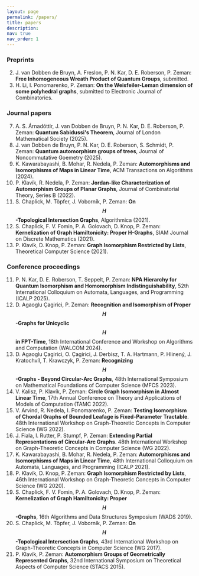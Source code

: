 ```yaml
---
layout: page
permalink: /papers/
title: papers
description:
nav: true
nav_order: 1
---
```


### Preprints

2. J. van Dobben de Bruyn, A. Freslon, P. N. Kar, D. E. Roberson, P. Zeman: **Free Inhomogeneous Wreath Product of Quantum Groups**, submitted.
1. H. Li, I. Ponomarenko, P. Zeman: **On the Weisfeiler-Leman dimension of some polyhedral graphs**, submitted to Electronic Journal of Combinatorics.

### Journal papers

7. A. S. Árnadóttir, J. van Dobben de Bruyn, P. N. Kar, D. E. Roberson, P. Zeman: **Quantum Sabidussi's Theorem**, Journal of London Mathematical Society (2025).
6. J. van Dobben de Bruyn, P. N. Kar, D. E. Roberson, S. Schmidt, P. Zeman: **Quantum automorphism groups of trees**, Journal of Noncommutative Goemetry (2025).
5. K. Kawarabayashi, B. Mohar, R. Nedela, P. Zeman: **Automorphisms and Isomorphisms of Maps in Linear Time**, ACM Transactions on Algorithms (2024).
4. P. Klavík, R. Nedela, P. Zeman: **Jordan-like Characterization of Automorphism Groups of Planar Graphs**, Journal of Combinatorial Theory, Series B (2022).
3. S. Chaplick, M. Töpfer, J. Voborník, P. Zeman: **On $$H$$-Topological Intersection Graphs**, Algorithmica (2021).
2. S. Chaplick, F. V. Fomin, P. A. Golovach, D. Knop, P. Zeman: **Kernelization of Graph Hamiltonicity: Proper H-Graphs**, SIAM Journal on Discrete Mathematics (2021).
1. P. Klavík, D. Knop, P. Zeman: **Graph Isomorphism Restricted by Lists**, Theoretical Computer Science (2021).

### Conference proceedings

11. P. N. Kar, D. E. Roberson, T. Seppelt, P. Zeman: **NPA Hierarchy for Quantum Isomorphism and Homomorphism Indistinguishability**, 52th International Colloquium on Automata, Languages, and Programming (ICALP 2025).
10. D. Agaoglu Çagirici, P. Zeman: **Recognition and Isomorphism of Proper $$H$$-Graphs for Unicyclic $$H$$ in FPT-Time**, 18th International Conference and Workshop on Algorithms and Computation (WALCOM 2024).
9. D. Agaoglu Çagirici, O. Çagirici, J. Derbisz, T. A. Hartmann, P. Hlinený, J. Kratochvíl, T. Krawczyk, P. Zeman: **Recognizing $$H$$-Graphs - Beyond Circular-Arc Graphs**, 48th International Symposium on Mathematical Foundations of Computer Science (MFCS 2023).
8. V. Kalisz, P. Klavík, P. Zeman: **Circle Graph Isomorphism in Almost Linear Time**, 17th Annual Conference on Theory and Applications of Models of Computation (TAMC 2022).
7. V. Arvind, R. Nedela, I. Ponomarenko, P. Zeman: **Testing Isomorphism of Chordal Graphs of Bounded Leafage is Fixed-Parameter Tractable**. 48th International Workshop on Graph-Theoretic Concepts in Computer Science (WG 2022).
6. J. Fiala, I. Rutter, P. Stumpf, P. Zeman: **Extending Partial Representations of Circular-Arc Graphs**. 48th International Workshop on Graph-Theoretic Concepts in Computer Science (WG 2022).
5. K. Kawarabayashi, B. Mohar, R. Nedela, P. Zeman: **Automorphisms and Isomorphisms of Maps in Linear Time**, 48th International Colloquium on Automata, Languages, and Programming (ICALP 2021).
4. P. Klavík, D. Knop, P. Zeman: **Graph Isomorphism Restricted by Lists**, 46th International Workshop on Graph-Theoretic Concepts in Computer Science (WG 2020).
3. S. Chaplick, F. V. Fomin, P. A. Golovach, D. Knop, P. Zeman: **Kernelization of Graph Hamiltonicity: Proper $$H$$-Graphs**, 16th Algorithms and Data Structures Symposium (WADS 2019).
2. S. Chaplick, M. Töpfer, J. Voborník, P. Zeman: **On $$H$$-Topological Intersection Graphs**, 43rd International Workshop on Graph-Theoretic Concepts in Computer Science (WG 2017).
1. P. Klavík, P. Zeman: **Automorphism Groups of Geometrically Represented Graphs**, 32nd International Symposium on Theoretical Aspects of Computer Science (STACS 2015).

